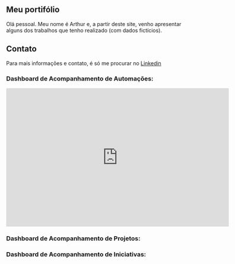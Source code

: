 ## Meu portifólio

Olá pessoal. Meu nome é Arthur e, a partir deste site, venho apresentar alguns dos trabalhos que tenho realizado (com dados fictícios).

## Contato

Para mais informações e contato, é só me procurar no [Linkedin](https://www.linkedin.com/in/arthur-henrique-23065a98/)

### Dashboard de Acompanhamento de Automações:

<iframe width="600" height="373.5" src="https://app.powerbi.com/view?r=eyJrIjoiZGNhMWUxMzAtYjZmYi00Mjk2LTkzN2QtZjhjZTc4NmU4Njk4IiwidCI6IjljMWJlOTExLTU4NDEtNGZjYy04ODk5LTQzOGVjNDFhMDVlYiJ9" frameborder="0" allowFullScreen="true"></iframe>

### Dashboard de Acompanhamento de Projetos:


### Dashboard de Acompanhamento de Iniciativas:
